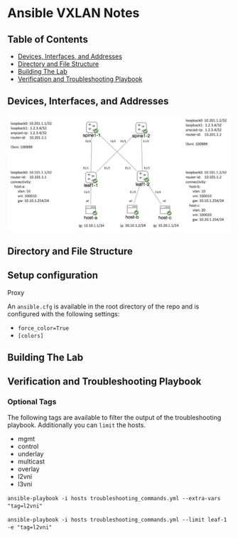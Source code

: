 # Ansible VXLAN Notes

## Table of Contents
- [Devices, Interfaces, and Addresses](#devices-interfaces-and-addresses)
- [Directory and File Structure](#directory-and-file-structure)
- [Building The Lab](#building-the-lab)
- [Verification and Troubleshooting Playbook](#verification-and-troubleshooting-playbook)

## Devices, Interfaces, and Addresses

<img src="https://github.com/conmurphy/ansible-basic-vxlan-evpn-nexus9000/blob/main/images/topology.png?raw=true" alt="Lab Topology" />

## Directory and File Structure

## Setup configuration

Proxy

An `ansible.cfg` is available in the root directory of the repo and is configured with the following settings:

- `force_color=True`
- `[colors]` 

## Building The Lab


## Verification and Troubleshooting Playbook

### Optional Tags

The following tags are available to filter the output of the troubleshooting playbook. Additionally you can `limit` the hosts.

- mgmt
- control
- underlay
- multicast
- overlay
- l2vni
- l3vni

`ansible-playbook -i hosts troubleshooting_commands.yml --extra-vars "tag=l2vni"`

`ansible-playbook -i hosts troubleshooting_commands.yml --limit leaf-1 -e "tag=l2vni"`
